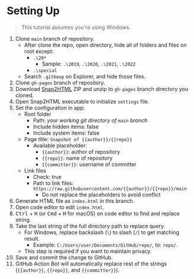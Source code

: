 <!-- markdownlint-disable MD033 -->

# Setting Up

> This tutorial assumes you're using Windows.

1. Clone `main` branch of repository.
   * After clone the repo, open directory, hide all of folders and files on root except:
     * `.\20*`
       * Sample: `.\2019`, `.\2020`, `.\2021`, `.\2022`
     * `.\special`
   * Search `.gitkeep` on Explorer, and hide those files.
2. Clone `gh-pages` branch of repository.
3. Download [Snap2HTML](https://rlvision.com/snap2html/about.php) ZIP and unzip to `gh-pages` branch directory you cloned.
4. Open Snap2HTML executable to initialize `settings` file.
5. Set the configuration in app:
   * Root folder
     * Path: *your working git directory of `main` branch*
     * Include hidden items: false
     * Include system items: false
   * Page title: `Snapshot of {{author}}/{{repo}}`
     * Available placeholder:
       * `{{author}}`: author of repository
       * `{{repo}}`: name of repository
       * `{{committer}}`: username of committer
   * Link files
     * Check: true
     * Path to link files: `https://raw.githubusercontent.com/{{author}}/{{repo}}/main`
       * Do not replace the placeholders to avoid conflict
6. Generate HTML file as `index.html` in this branch.
7. Open code editor to edit `index.html`.
8. <kbd>Ctrl</kbd> + <kbd>H</kbd> (or <kbd>Cmd</kbd> + <kbd>H</kbd> for macOS) on code editor to find and replace string.
9. Take the last string of the full directory path to replace query.
   * For Windows, replace backslash (`\`) to slash (`/`) to get matching result.
     * Example: `C:/Users/user/Documents/GitHub/repo/`, to: `repo/`.
   * This step is required if you want to maintain privacy.
10. Save and commit the change to GitHub.
11. GitHub Action Bot will automatically replace rest of the strings (`{{author}}`, `{{repo}}`, and `{{committer}}`).
